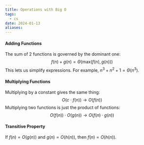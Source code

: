 ```yaml
---
title: Operations with Big O
tags:
  - cs
date: 2024-01-13
aliases:
---
```

#### Adding Functions
The sum of 2 functions is governed by the dominant one:
$$
f(n)+g(n)=\Theta(\text{max}(f(n),g(n)))
$$
This lets us simplify expressions. For example, $n^{3}+n^{2}+1=\Theta(n^{3})$.

#### Multiplying Functions
Multiplying by a constant gives the same thing:
$$
O(c \cdot f(n)) \to  O(f(n))
$$
Multiplying two functions is just the product of functions:
$$
O(f(n))\cdot O(g(n)) \to O(f(n)\cdot g(n))
$$
#### Transitive Property
If $f(n)=O(g(n))$ and $g(n)=O(h(n))$, then $f(n)=O(h(n))$. 